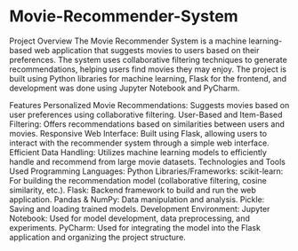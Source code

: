 # Movie-Recommender-System

Project Overview
The Movie Recommender System is a machine learning-based web application that suggests movies to users based on their preferences. The system uses collaborative filtering techniques to generate recommendations, helping users find movies they may enjoy. The project is built using Python libraries for machine learning, Flask for the frontend, and development was done using Jupyter Notebook and PyCharm.

Features
Personalized Movie Recommendations: Suggests movies based on user preferences using collaborative filtering.
User-Based and Item-Based Filtering: Offers recommendations based on similarities between users and movies.
Responsive Web Interface: Built using Flask, allowing users to interact with the recommender system through a simple web interface.
Efficient Data Handling: Utilizes machine learning models to efficiently handle and recommend from large movie datasets.
Technologies and Tools Used
  Programming Languages: Python
Libraries/Frameworks:
  scikit-learn: For building the recommendation model (collaborative filtering, cosine similarity, etc.).
  Flask: Backend framework to build and run the web application.
  Pandas & NumPy: Data manipulation and analysis.
  Pickle: Saving and loading trained models.
Development Environment:
  Jupyter Notebook: Used for model development, data preprocessing, and experiments.
  PyCharm: Used for integrating the model into the Flask application and organizing the project structure.
